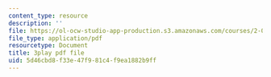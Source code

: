 ```yaml
---
content_type: resource
description: ''
file: https://ol-ocw-studio-app-production.s3.amazonaws.com/courses/2-003sc-engineering-dynamics-fall-2011/5d46cbd8f33e47f981c4f9ea1882b9ff_wzEqF_UQkks.pdf
file_type: application/pdf
resourcetype: Document
title: 3play pdf file
uid: 5d46cbd8-f33e-47f9-81c4-f9ea1882b9ff
---
```

